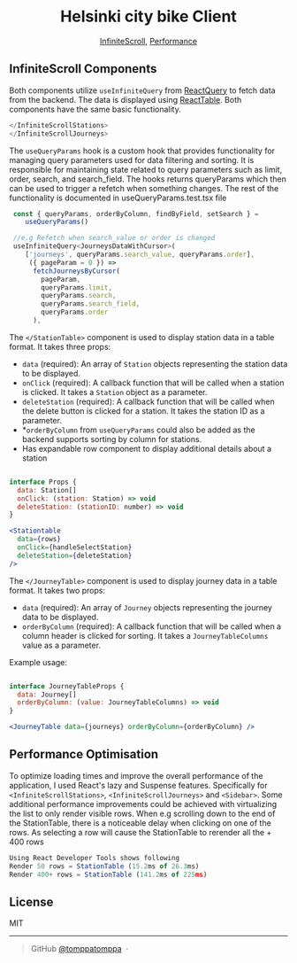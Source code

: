 <h1 align="center">
  <br>
  Helsinki city bike Client
  <br>
</h1>

<p align="center">
  <a href="#InfiniteScroll">InfiniteScroll</a>,
  <a href="#PerformanceOptimisation">Performance</a>
</p>

## InfiniteScroll Components

Both components utilize `useInfiniteQuery` from [ReactQuery](https://tanstack.com/) to fetch data from the backend. The data is displayed using [ReactTable](https://react-table-v7.tanstack.com/). Both components have the same basic functionality.

```jsx
</InfiniteScrollStations>
</InfiniteScrollJourneys>

```

The `useQueryParams` hook is a custom hook that provides functionality for managing query parameters used for data filtering and sorting. It is responsible for maintaining state related to query parameters such as limit, order, search, and search_field. The hooks returns queryParams which then can be used to trigger a refetch when something changes. The rest of the functionality is documented in useQueryParams.test.tsx file

```jsx
 const { queryParams, orderByColumn, findByField, setSearch } =
    useQueryParams()

 //e.g Refetch when search_value or order is changed
 useInfiniteQuery<JourneysDataWithCursor>(
    ['journeys', queryParams.search_value, queryParams.order],
     ({ pageParam = 0 }) =>
      fetchJourneysByCursor(
        pageParam,
        queryParams.limit,
        queryParams.search,
        queryParams.search_field,
        queryParams.order
      ),

```

The `</StationTable>` component is used to display station data in a table format. It takes three props:

- `data` (required): An array of `Station` objects representing the station data to be displayed.
- `onClick` (required): A callback function that will be called when a station is clicked. It takes a `Station` object as a parameter.
- `deleteStation` (required): A callback function that will be called when the delete button is clicked for a station. It takes the station ID as a parameter.
- \*`orderByColumn` from `useQueryParams` could also be added as the backend supports sorting by column for stations.
- Has expandable row component to display additional details about a station

```jsx

interface Props {
  data: Station[]
  onClick: (station: Station) => void
  deleteStation: (stationID: number) => void
}

<Stationtable
  data={rows}
  onClick={handleSelectStation}
  deleteStation={deleteStation}
/>

```

The `</JourneyTable>` component is used to display journey data in a table format. It takes two props:

- `data` (required): An array of `Journey` objects representing the journey data to be displayed.
- `orderByColumn` (required): A callback function that will be called when a column header is clicked for sorting. It takes a `JourneyTableColumns` value as a parameter.

Example usage:

```jsx

interface JourneyTableProps {
  data: Journey[]
  orderByColumn: (value: JourneyTableColumns) => void
}

<JourneyTable data={journeys} orderByColumn={orderByColumn} />
```

## Performance Optimisation

To optimize loading times and improve the overall performance of the application, I used React's lazy and Suspense features. Specifically for `<InfiniteScrollStations>`, `<InfiniteScrollJourneys>` and `<Sidebar>`. Some additional performance improvements could be achieved with virtualizing the list to only render visible rows. When e.g scrolling down to the end of the StationTable, there is a noticeable delay when clicking on one of the rows. As selecting a row will cause the StationTable to rerender all the + 400 rows

```jsx
Using React Developer Tools shows following
Render 50 rows = StationTable (15.2ms of 26.3ms)
Render 400+ rows = StationTable (141.2ms of 225ms)
```

## License

MIT

---

> GitHub [@tomppatomppa](https://github.com/tomppatomppa) &nbsp;&middot;&nbsp;
